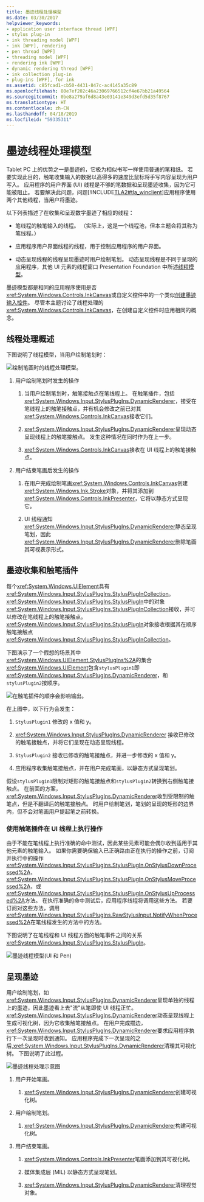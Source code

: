 ```yaml
---
title: 墨迹线程处理模型
ms.date: 03/30/2017
helpviewer_keywords:
- application user interface thread [WPF]
- stylus plug-in
- ink threading model [WPF]
- ink [WPF], rendering
- pen thread [WPF]
- threading model [WPF]
- rendering ink [WPF]
- dynamic rendering thread [WPF]
- ink collection plug-in
- plug-ins [WPF], for ink
ms.assetid: c85fcad1-cb50-4431-847c-ac4145a35c89
ms.openlocfilehash: 80e7ef202c46a23069766512cf4e67bb21a49564
ms.sourcegitcommit: 0be8a279af6d8a43e03141e349d3efd5d35f8767
ms.translationtype: HT
ms.contentlocale: zh-CN
ms.lasthandoff: 04/18/2019
ms.locfileid: "59335311"
---
```

# <a name="the-ink-threading-model"></a>墨迹线程处理模型
Tablet PC 上的优势之一是墨迹的，它极为相似书写一样使用普通的笔和纸。  若要实现此目的，触笔收集输入的数据以高得多的速度比鼠标将手写内容呈现为用户写入。  应用程序的用户界面 (UI) 线程是不够的笔数据和呈现墨迹收集，因为它可能被阻止。  若要解决此问题，问题[!INCLUDE[TLA2#tla_winclient](../../../../includes/tla2sharptla-winclient-md.md)]应用程序使用两个其他线程，当用户将墨迹。  
  
 以下列表描述了在收集和呈现数字墨迹了相应的线程：  
  
-   笔线程的触笔输入的线程。  （实际上，这是一个线程池，但本主题会将其称为笔线程。）  
  
-   应用程序用户界面线程的线程，用于控制应用程序的用户界面。  
  
-   动态呈现线程的线程呈现墨迹时用户绘制笔划。 动态呈现线程是不同于呈现的应用程序，其他 UI 元素的线程窗口 Presentation Foundation 中所述[线程模型](threading-model.md)。  
  
 墨迹模型都是相同的应用程序使用是否<xref:System.Windows.Controls.InkCanvas>或自定义控件中的一个类似[创建墨迹输入控件](creating-an-ink-input-control.md)。  尽管本主题讨论了线程处理的<xref:System.Windows.Controls.InkCanvas>，在创建自定义控件时应用相同的概念。  
  
## <a name="threading-overview"></a>线程处理概述  
 下图说明了线程模型，当用户绘制笔划时：  
  
 ![绘制笔画时的线程处理模型。](./media/inkthreading-drawingink.png "InkThreading_DrawingInk")  
  
1. 用户绘制笔划时发生的操作  
  
    1.  当用户绘制笔划时，触笔接触点在笔线程上。  在触笔插件，包括<xref:System.Windows.Input.StylusPlugIns.DynamicRenderer>，接受在笔线程上的触笔接触点，并有机会修改之前已对其<xref:System.Windows.Controls.InkCanvas>接收它们。  
  
    2.  <xref:System.Windows.Input.StylusPlugIns.DynamicRenderer>呈现动态呈现线程上的触笔接触点。 发生这种情况在同时作为在上一步。  
  
    3.  <xref:System.Windows.Controls.InkCanvas>接收在 UI 线程上的触笔接触点。  
  
2. 用户结束笔画后发生的操作  
  
    1.  在用户完成绘制笔画<xref:System.Windows.Controls.InkCanvas>创建<xref:System.Windows.Ink.Stroke>对象，并将其添加到<xref:System.Windows.Controls.InkPresenter>，它将以静态方式呈现它。  
  
    2.  UI 线程通知<xref:System.Windows.Input.StylusPlugIns.DynamicRenderer>静态呈现笔划，因此<xref:System.Windows.Input.StylusPlugIns.DynamicRenderer>删除笔画其可视表示形式。  
  
## <a name="ink-collection-and-stylus-plug-ins"></a>墨迹收集和触笔插件  
 每个<xref:System.Windows.UIElement>具有<xref:System.Windows.Input.StylusPlugIns.StylusPlugInCollection>。  <xref:System.Windows.Input.StylusPlugIns.StylusPlugIn>中的对象<xref:System.Windows.Input.StylusPlugIns.StylusPlugInCollection>接收，并可以修改在笔线程上的触笔接触点。 <xref:System.Windows.Input.StylusPlugIns.StylusPlugIn>对象接收根据其在顺序触笔接触点<xref:System.Windows.Input.StylusPlugIns.StylusPlugInCollection>。  
  
 下图演示了一个假想的场景其中<xref:System.Windows.UIElement.StylusPlugIns%2A>的集合<xref:System.Windows.UIElement>包含`stylusPlugin1`即<xref:System.Windows.Input.StylusPlugIns.DynamicRenderer>，和`stylusPlugin2`按顺序。  
  
 ![在触笔插件的顺序会影响输出。](./media/inkthreading-pluginorder.png "InkThreading_PluginOrder")  
  
 在上图中，以下行为会发生：  
  
1. `StylusPlugin1` 修改的 x 值和 y。  
  
2. <xref:System.Windows.Input.StylusPlugIns.DynamicRenderer> 接收已修改的触笔接触点，并将它们呈现在动态呈现线程。  
  
3. `StylusPlugin2` 接收已修改的触笔接触点，并进一步修改的 x 值和 y。  
  
4. 应用程序收集触笔接触点，并在用户完成笔画，以静态方式呈现笔划。  
  
 假设`stylusPlugin1`限制对矩形的触笔接触点和`stylusPlugin2`转换到右侧触笔接触点。  在前面的方案，<xref:System.Windows.Input.StylusPlugIns.DynamicRenderer>收到受限制的触笔点，但是不翻译后的触笔接触点。  时用户绘制笔划，笔划的呈现的矩形的边界内，但不会对笔画用户提起笔之前转换。  
  
### <a name="performing-operations-with-a-stylus-plug-in-on-the-ui-thread"></a>使用触笔插件在 UI 线程上执行操作  
 由于不能在笔线程上执行准确的命中测试，因此某些元素可能会偶尔收到适用于其他元素的触笔输入。 如果你需要确保输入已正确路由正在执行的操作之前，订阅并执行中的操作<xref:System.Windows.Input.StylusPlugIns.StylusPlugIn.OnStylusDownProcessed%2A>， <xref:System.Windows.Input.StylusPlugIns.StylusPlugIn.OnStylusMoveProcessed%2A>，或<xref:System.Windows.Input.StylusPlugIns.StylusPlugIn.OnStylusUpProcessed%2A>方法。 在执行准确的命中测试后，应用程序线程将调用这些方法。 若要订阅对这些方法，调用<xref:System.Windows.Input.StylusPlugIns.RawStylusInput.NotifyWhenProcessed%2A>在笔线程发生的方法中的方法。  
  
 下图说明了在笔线程和 UI 线程方面的触笔事件之间的关系<xref:System.Windows.Input.StylusPlugIns.StylusPlugIn>。  
  
 ![墨迹线程模型&#40;UI 和 Pen&#41;](./media/inkthreading-plugincallbacks.png "InkThreading_PluginCallbacks")  
  
## <a name="rendering-ink"></a>呈现墨迹  
 用户绘制笔划，如<xref:System.Windows.Input.StylusPlugIns.DynamicRenderer>呈现单独的线程上的墨迹，因此墨迹看上去"流"从笔即使 UI 线程正忙。  <xref:System.Windows.Input.StylusPlugIns.DynamicRenderer>动态呈现线程上生成可视化树，因为它收集触笔接触点。  在用户完成描边，<xref:System.Windows.Input.StylusPlugIns.DynamicRenderer>要求应用程序执行下一次呈现时收到通知。  应用程序完成下一次呈现的之后,<xref:System.Windows.Input.StylusPlugIns.DynamicRenderer>清理其可视化树。  下图说明了此过程。  
  
 ![墨迹线程处理示意图](./media/inkthreading-visualtree.png "InkThreading_VisualTree")  
  
1. 用户开始笔画。  
  
    1.  <xref:System.Windows.Input.StylusPlugIns.DynamicRenderer>创建可视化树。  
  
2. 用户绘制笔划。  
  
    1.  <xref:System.Windows.Input.StylusPlugIns.DynamicRenderer>构建可视化树。  
  
3. 用户结束笔画。  
  
    1.  <xref:System.Windows.Controls.InkPresenter>笔画添加到其可视化树。  
  
    2.  媒体集成层 (MIL) 以静态方式呈现笔划。  
  
    3.  <xref:System.Windows.Input.StylusPlugIns.DynamicRenderer>清理视觉对象。
